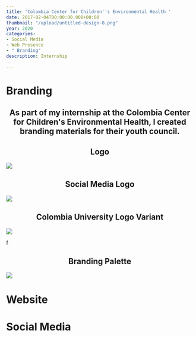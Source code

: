 ```yaml
---
title: 'Colombia Center for Children''s Environmental Health '
date: 2017-02-04T00:00:00.000+00:00
thumbnail: "/upload/untitled-design-8.png"
year: 2020
categories:
- Social Media
- Web Presence
- " Branding"
description: Internship

---
```

<left><h1>Branding</h1></left>

<center><h2>As part of my internship at the Colombia Center for Children's Environmental Health, I created branding materials for their youth council.</h2></center>

<center><h2>Logo</h2></center>

![](/upload/logo.png)

<center><h2>Social Media Logo</h2></center>

![](/upload/social-media.png)

<center><h2>Colombia University Logo Variant</h2></center>

![](/upload/20201007_204928_0000.png)

f<center><h2>Branding Palette</h2></center>

![](/upload/branding-pallete.png)

<left><h1>Website</h1></left>

<left><h1>Social Media</h1></left>